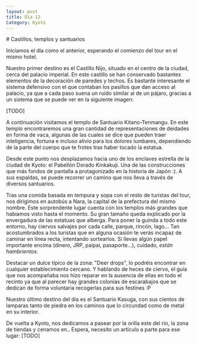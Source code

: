 ```yaml
---
layout: post
title: Día 12
Category: Kyoto
---
```


# Castillos, templos y santuarios

Iniciamos el día como el anterior, esperando el comienzo del tour en el mismo hotel.

Nuestro primer destino es el Castillo Nijo, situado en el centro de la ciudad, cerca del palacio imperial. En este castillo se han conservado bastantes elementos de la decoración de paredes y techos. Es bastante interesante el sistema defensivo con el que contaban los pasillos que dan acceso al palacio, ya que a cada paso suena un ruido similar al de un pájaro, gracias a un sistema que se puede ver en la siguiente imagen: 

[TODO]

A continuación visitamos el templo de Santuario Kitano-Tenmangu. En este templo encontraremos una gran cantidad de representaciones de deidades en forma de vaca, algunas de las cuales se dice que pueden traer inteligencia, fortuna e incluso alivio para los dolores lumbares, dependiendo de la parte del cuerpo que te frotes tras haber tocado la estatua. 

Desde este punto nos desplazamos hacia uno de los enclaves estrella de la ciudad de Kyoto: el Pabellón Dorado Kinkakuji. Una de las construcciones que más fondos de pantalla a protagonizado en la historia de Japón :). A sus espaldas, se puede recorrer un camino que nos lleva a través de diversos santuarios.

Tras una comida basada en tempura y sopa con el resto de turistas del tour, nos dirigimos en autobús a Nara, la capital de la prefectura del mismo nombre. Este sorprendente lugar cuenta con los templos más grandes que habíamos visto hasta el momento. Su gran tamaño queda explicado por la envergadura de las estatuas que alberga. Para poner la guinda a todo este entorno, hay ciervos salvajes por cada calle, parque, rincón, lago... Tan acostumbrados a los turistas que en alguna ocasión te verás incapaz de caminar en línea recta, intentando sortearlos. Si llevas algún papel importante encima (dinero, JRP, paipai, pasaporte...), cuidado, *están hambrientos*.

Destacar un dulce típico de la zona: "Deer drops", lo podréis encontrar en cualquier establecimiento cercano. Y hablando de heces de ciervo, el guía que nos acompañaba nos hizo reparar en la ausencia de ellas en todo el recinto ya que al parecer hay grandes colonias de escarabajos que se dedican de forma voluntaria recogerlas para sus festines :P

Nuestro último destino del día es el Santuario Kasuga, con sus cientos de lamparas tanto de piedra en los caminos que lo circundad como de metal en su interior. 

De vuelta a Kyoto, nos dedicamos a pasear por la orilla este del río, la zona de tiendas y cenamos en.. Espera, necesito un artículo a parte para ese lugar: [TODO]
